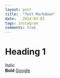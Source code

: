 ```yaml
---
layout: post
title:  "Test Markdown"
date:   2014-03-03
tags: instagram
comments: true
---
```

# Heading 1
*Italic*  
**Bold**
[Google](http://google.com)

